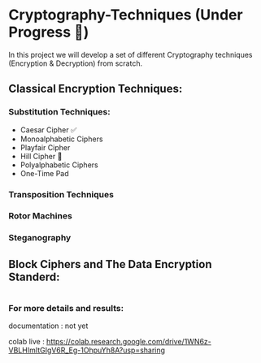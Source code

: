 # Cryptography-Techniques (Under Progress 🚧)
In this project we will develop a set of different Cryptography techniques (Encryption & Decryption) from scratch.

## Classical Encryption Techniques:

### Substitution Techniques:
- Caesar Cipher ✅
- Monoalphabetic Ciphers
- Playfair Cipher
- Hill Cipher 🚧
- Polyalphabetic Ciphers
- One-Time Pad

### Transposition Techniques

### Rotor Machines

### Steganography

## Block Ciphers and The Data Encryption Standerd:

#

### For more details and results:

documentation : not yet

colab live : https://colab.research.google.com/drive/1WN6z-VBLHImItGIgV6R_Eg-1OhpuYh8A?usp=sharing




